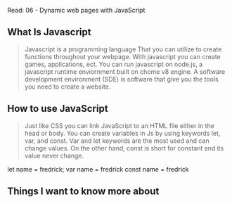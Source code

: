 Read: 06 - Dynamic web pages with JavaScript

## What Is Javascript
>Javascript is a programming language That you can utilize to create functions throughout your webpage. With javascript you can create games, applications, ect. You can run javascript on node.js, a javascript runtime enviornment built on chome v8 engine. A software development environment (SDE) is software that give you the tools you need to create a website.

## How to use JavaScript
>Just like CSS you can link JavaScript to an HTML file either in the head or body.
You can create variables in Js by using keywords let, var, and const.
Var and let keywords are the most used and can change values.
On the other hand, const is short for constant and its value never change.

  let name = fredrick;
  var name = fredrick
  const name = fredrick 


   ## Things I want to know more about